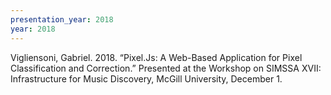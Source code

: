 ```yaml
---
presentation_year: 2018
year: 2018
---
```


Vigliensoni, Gabriel. 2018. “Pixel.Js: A Web-Based Application for Pixel Classification and Correction.” Presented at the Workshop on SIMSSA XVII: Infrastructure for Music Discovery, McGill University, December 1.